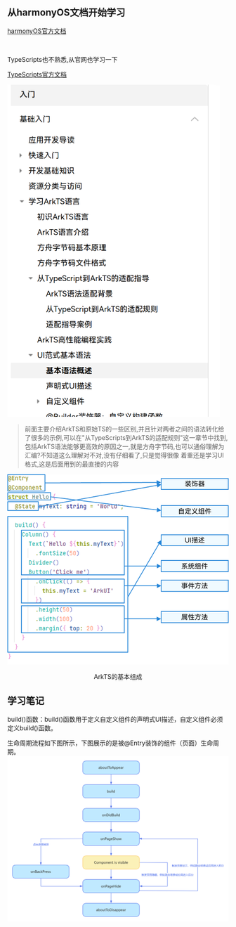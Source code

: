 ## 从harmonyOS文档开始学习

[harmonyOS官方文档](https://developer.huawei.com/consumer/cn/doc/harmonyos-guides-V5/start-with-ets-stage-V5)

</br>

TypeScripts也不熟悉,从官网也学习一下

[TypeScripts官方文档](https://typescript.bootcss.com/)

![alt text](image.png)

>前面主要介绍ArkTS和原始TS的一些区别,并且针对两者之间的语法转化给了很多的示例,可以在"从TypeScripts到ArkTS的适配规则"这一章节中找到,包括ArkTS语法能够更高效的原因之一,就是方舟字节码,也可以通俗理解为汇编?不知道这么理解对不对,没有仔细看了,只是觉得很像
着重还是学习UI格式,这是后面用到的最直接的内容

![alt text](image-1.png)
<center>ArkTS的基本组成</center>

## 学习笔记

build()函数：build()函数用于定义自定义组件的声明式UI描述，自定义组件必须定义build()函数。

生命周期流程如下图所示，下图展示的是被@Entry装饰的组件（页面）生命周期。
![alt text](image-2.png)